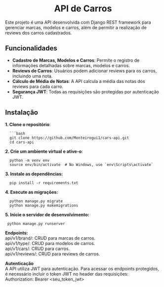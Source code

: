 <h1 align="center"> API de Carros </h1>

Este projeto é uma API desenvolvida com Django REST framework para gerenciar marcas, modelos e carros, além de permitir a realização de reviews dos carros cadastrados.

## Funcionalidades

- **Cadastro de Marcas, Modelos e Carros**: Permite o registro de informações detalhadas sobre marcas, modelos e carros.
- **Reviews de Carros**: Usuários podem adicionar reviews para os carros, incluindo uma nota.
- **Cálculo de Média de Notas**: A API calcula a média das notas dos reviews para cada carro.
- **Segurança JWT**: Todas as requisições são protegidas por autenticação JWT.

## Instalação

**1. Clone o repositório**:

      ```bash
      git clone https://github.com/Monteirogui1/cars-api.git
      cd cars-api

**2. Crie um ambiente virtual e ative-o**:</br>

      python -m venv env
      source env/bin/activate  # No Windows, use `env\Scripts\activate`

**3. Instale as dependências:**</br>

      pip install -r requirements.txt

**4. Execute as migrações:**</br>

      python manage.py migrate
      python manage.py makemigrations

**5. Inicie o servidor de desenvolvimento:**</br>

	 python manage.py runserver


**Endpoints:**</br>
      api/v1/brand/: CRUD para marcas de carros.</br>
      api/v1/type/: CRUD para modelos de carros.</br>
      api/v1/cars/: CRUD para carros.</br>
      api/v1/reviews/: CRUD para reviews de carros.</br>


**Autenticação**</br>
A API utiliza JWT para autenticação. Para acessar os endpoints protegidos, é necessário incluir o token JWT no header das requisições:</br>
      Authorization: Bearer <seu_token_jwt></br>
